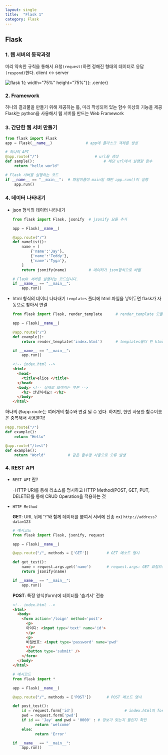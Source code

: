 ```yaml
---
layout: single
title:  "Flask 1"
category: Flask
---
```


## Flask

### 1. 웹 서버의 동작과정

미리 약속한 규칙을 통해서 요청`(request)`하면 정해진 형태의 데이터로 응답`(respond)`한다. client <-> server

![flask 1](https://user-images.githubusercontent.com/86995290/125789958-0930c6f8-7ffb-416f-acff-df4e0b2d98a9.png){: width="75%" height="75%"}{: .center}


### 2. Framework

하나의 결과물을 만들기 위해 제공하는 틀, 미리 작성되어 있는 함수 이상의 기능을 제공
Flask는 python을 사용해서 웹 서버를 만드는 Web Framework

### 3. 간단한 웹 서버 만들기

```python
from flask import Flask
app = Flask(__name__)				# app에 플라스크 객체를 생성

# 하나의 API
@app.route("/")							# url을 생성
def sample():								# 해당 url에서 실행할 함수
    return "hello world"

# Flask 서버를 실행하는 코드
if __name__ == "__main__":	# 파일이름이 main일 때만 app.run()이 실행
    app.run()
```

### 4. 데이터 나타내기 

- json 형식의 데이터 나타내기

  ```python
  from flask import Flask, jsonify 	# jsonify 모듈 추가
  
  app = Flask(__name__)
  
  @app.route("/")
  def namelist():
      name = [
          {'name':'Jay'},
          {'name':'Teddy'},
          {'name':'Tyga'},
      ]
      return jsonify(name) 			# 데이터가 json형식으로 바뀜
  
  # Flask 서버를 실행하는 코드입니다.
  if __name__ == "__main__":
      app.run()
  ```

  

- html 형식의 데이터 나타내기
  `templates` 폴더에 html 파일을 넣어두면 flask가 자동으로 찾아서 연결

  ```python
  from flask import Flask, render_template		# render_template 모듈 추가
  
  app = Flask(__name__)
  
  @app.route("/")
  def example():
      return render_template('index.html') 		# templates폴더 안 html파일을 불러옴
  
  if __name__ == "__main__":
      app.run()
  ```

  ```html
  <!-- index.html -->
  <html>
    <head>
      <title>elice </title>
    </head>
    <body> <!-- 실제로 보여지는 부분 -->
      <h2> 안녕하세요! </h2>
    </body>
  </html>
  ```

하나의 @app.route는 여러개의 함수와 연결 될 수 있다. 하지만, 한번 사용한 함수이름은 중복해서 사용불가!

```python
@app.route("/")
def example():
	return "Hello"

@app.route("/test")
def example():
	return "World"			# 같은 함수명 사용으로 오류 발생
```

### 4. REST API

- `REST API` 란?

  -HTTP URI를 통해 리소스를 명시하고 HTTP Method(POST, GET, PUT, DELETE)를 통해 CRUD Operation을 적용하는 것

- `HTTP Method`

  **GET**: URL 뒤에 '?'와 함께 데이터를 붙여서 서버에 전송 	ex) ```http://address?data=123```

  ```python
  # 예시코드
  from flask import Flask, jsonify, request
  
  app = Flask(__name__)
  
  @app.route("/", methods = ['GET'])		# GET 메소드 명시
  
  def get_test():
      name = request.args.get('name')		# request.args: GET 요철으로 들어온 데이터를 가져옴
      return jsonify(name)
  
  if __name__ == "__main__":
      app.run()
  ```

  **POST**: 특정 양식(form)에 데이터를 '숨겨서' 전송

  ```html
  <!-- index.html -->
  <html>
    <body>
      <form action='/loign' method='post'>
        <p>
        아이디: <input type='text' name='id'>
        </p>  
        <p>
        비밀번호: <input type='password' name='pwd'
        </p>
        <button type='submit' />
      </form>
    </body>
  </html>
  ```

  ```python
  # 예시코드
  from flask import *
  
  app = Flask(__name__)
  
  @app.route("/", methods = ['POST'])		# POST 메소드 명시
  
  def post_test():
      id = request.form['id']						# index.html의 form 태그의 정보를 초기화
      pwd = request.form['pwd']
      if id == 'Jay' and pwd = '0000' :	# 정보가 맞는지 틀린지 확인
        	return 'welcome'
      else:
        	return 'Error'
  
  if __name__ == "__main__":
      app.run()
  ```
